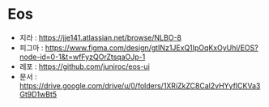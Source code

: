 # Eos

- 지라 : https://jje141.atlassian.net/browse/NLBO-8
- 피그마 : https://www.figma.com/design/gtINz1JExQ1IpOqKxOyUhl/EOS?node-id=0-1&t=wfFyzQOrZtsqaOJp-1 
- 레포 : https://github.com/juniroc/eos-ui 
- 문서 : https://drive.google.com/drive/u/0/folders/1XRiZkZC8Cal2vHYyfICKVa3Gt9D1wBt5 
